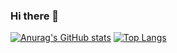 ### Hi there 👋

<!--
**seiichi-shiraishi/seiichi-shiraishi** is a ✨ _special_ ✨ repository because its `README.md` (this file) appears on your GitHub profile.

Here are some ideas to get you started:

- 🔭 I’m currently working on ...
- 🌱 I’m currently learning ...
- 👯 I’m looking to collaborate on ...
- 🤔 I’m looking for help with ...
- 💬 Ask me about ...
- 📫 How to reach me: ...
- 😄 Pronouns: ...
- ⚡ Fun fact: ...
-->


[![Anurag's GitHub stats](https://github-readme-stats-chi-ten-59.vercel.app/api?username=seiichi-shiraishi&count_private=true&show_icons=true&layout=compact&theme=dark)](https://github.com/anuraghazra/github-readme-stats)
[![Top Langs](https://github-readme-stats-chi-ten-59.vercel.app/api/top-langs/?username=seiichi-shiraishi&random=random&count_private=true&layout=compact&theme=dark)](https://github.com/anuraghazra/github-readme-stats)
